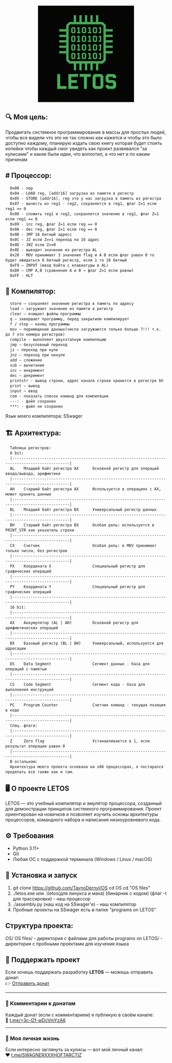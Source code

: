 
<p align="center">
  <img src="Letoslogo.png" alt="LETOS" width="300">
</p>

## 🔍 Моя цель:

Продвигать системное программирование в массы для простых людей, чтобы все видели что это не так сложно как кажется и чтобы это было доступно каждому, планирую издать свою книгу которая будет стоить копейки чтобы каждый смог увидеть как проект развивался "за кулисами" и какие были идеи, что воплотил, а что нет и по каким причинам

## # Процессор:

      0x00 - nop
      0x04 - LOAD reg, [addr16] загрузка из памяти в регистр
      0x05 - STORE [addr16], reg это у нас загрузка в память из регистра
      0х07 - вычесть из reg1 - reg2, сохраняется в reg1, флаг Z=1 если reg1 == 0
      0х08 - сложить reg1 и reg2, сохраняется значение в reg1, флаг Z=1 если reg1 == 0
      0х09 - inc reg, флаг Z=1 если reg == 0
      0x0A - dec reg, флаг Z=1 если reg == 0
      0x0B - JMP 16 битный адресс
      0х0С - JZ если Z==1 переход на 16 адрес
      0х0D - JNZ если Z==0
      0x0E - выводит значение из регистра АL
      0x20 - MOV принимает 3 значения flag и A B если флаг равен 0 то будет ожидаться 8 битный регистр, если 1 то 16 битный
      0xF9 – INPUT (ввод байта с клавиатуры в AL)
      0xD0 – CMP A,B (сравнение A и B → флаг Z=1 если равны)
      0хFF - HLT

## 📖 Компилятор:

      store — сохраняет значение регистра в память по адресу
      load — загружает значение из памяти в регистр
      clear — очищает файлы программы
      q — завершает программу, перед закрытием компилирует
      f / stop — конец программы
      mov — перемещение данных(числа загружаются только больше 7!!! т.к. до 7 это номера регистров)
      compile - выполняет двухэтапную компиляцию
      jmp — безусловный переход
      jz — переход при нуле
      jnz — переход при ненуле
      add — сложение
      sub — вычитание
      inc — инкремент
      dec — декремент
      printstr - вывод строки, адрес начала строки хранится в регистре bh
      print — вывод
      input — ввод
      com - показать список команд для компиляции
      ---: - файл сохранен
      ***: - файл не сохранен

Язык моего компилятора: SSwager

## 🏗️ Архитектура:
      Таблица регистров:
      8 bit:
      |-----------------------------------------------------------------------------------------------|
      AL    Младший байт регистра AX      Основной регистр для операций ввода/вывода, арифметики
      |-----------------------------------------------------------------------------------------------|
      AH    Старший байт регистра AX      Используется в операциях с AX, может хранить данные
      |-----------------------------------------------------------------------------------------------|
      BL    Младший байт регистра BX      Универсальный регистр данных
      |-----------------------------------------------------------------------------------------------|
      BH    Старший байт регистра BX      Особая роль: используется в PRINT_STR как указатель строки
      |-----------------------------------------------------------------------------------------------|
      CX    Счетчик                       Особая роль: в MOV принимает только числа, без регистров
      |-----------------------------------------------------------------------------------------------|
      PX    Координата X                  Специальный регистр для графических операций
      |-----------------------------------------------------------------------------------------------|
      PY    Координата Y                  Специальный регистр для графических операций
      |-----------------------------------------------------------------------------------------------|
      16 bit:
      |-----------------------------------------------------------------------------------------------|
      AX    Аккумулятор (AL | AH)         Основной регистр для арифметических операций
      |-----------------------------------------------------------------------------------------------|
      BX    Базовый регистр (BL | BH)     Универсальный, используется для адресации
      |-----------------------------------------------------------------------------------------------|
      DS    Data Segment                  Сегмент данных - база для операций с памятью
      |-----------------------------------------------------------------------------------------------|
      CS    Code Segment                  Сегмент кода - база для выполнения инструкций
      |-----------------------------------------------------------------------------------------------|
      PC    Program Counter               Счетчик команд - текущая позиция в коде
      |-----------------------------------------------------------------------------------------------|
      Спец. флаги:
      |-----------------------------------------------------------------------------------------------|
      Z     Zero flag                     Устанавливается в 1, если результат операции равен 0
      |-----------------------------------------------------------------------------------------------|
      В остальном:
      Архитектура моего проекта основана на x86 процессорах, я постарался проделать все также как и там.

## 🖥️ О проекте LETOS

LETOS — это учебный компилятор и эмулятор процессора, созданный для демонстрации принципов системного программирования. 
Проект ориентирован на новичков и позволяет изучить основы архитектуры процессоров, командного набора и написания низкоуровневого кода.

## ⚙️ Требования

- Python 3.11+
- Git
- Любая ОС с поддержкой терминала (Windows / Linux / macOS)

## 🚀 Установка и запуск

1. git clone https://github.com/TaynoDernyl/OS
   cd OS cd "OS files"
2. ./letos.exe или .\letos(для линукса и мака) (бинарник с кодом) (флаг -t для трассировки) - наш процессор
3. ./assembly.py (наш код на SSwager'е) - наш компилятор
4. Пробные проекты на SSwager есть в папке "programs on LETOS"

## Структура проекта:
OS/
OS files/ - директория с файлами для работы
programs on LETOS/ - директория с пробными проектами для изучения языка

## 💸 Поддержать проект

Если хочешь поддержать разработку **LETOS** — можешь отправить донат:  
👉 [Отправить донат](https://t.me/send?start=IVx2Bdjsc4ma)

---

### 💬 Комментарии к донатам
Каждый донат (если с комментарием) я публикую в своём канале:  
📢 [t.me/+3c-lZf-wDcVmYzA6](https://t.me/+3c-lZf-wDcVmYzA6)

---

### 🧠 Моя личная жизнь
Если интересно заглянуть за кулисы — вот мой личный канал:  
❤️ [t.me/SWAGNERXXXHOFTARCTIZ](https://t.me/SWAGNERXXX)